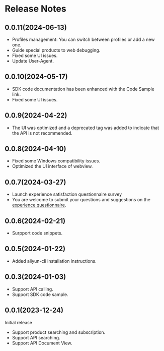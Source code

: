 # Release Notes

## 0.0.11(2024-06-13)

- Profiles management: You can switch between profiles or add a new one.
- Guide special products to web debugging.
- Fixed some UI issues.
- Update User-Agent.

## 0.0.10(2024-05-17)

- SDK code documentation has been enhanced with the Code Sample link.
- Fixed some UI issues.

## 0.0.9(2024-04-22)

- The UI was optimized and a deprecated tag was added to indicate that the API is not recommended.

## 0.0.8(2024-04-10)

- Fixed some Windows compatibility issues.
- Optimized the UI interface of webview.

## 0.0.7(2024-03-27)

- Launch experience satisfaction questionnaire survey
- You are welcome to submit your questions and suggestions on the [experience questionnaire](https://g.alicdn.com/aes/tracker-survey-preview/0.0.13/survey.html?pid=fePxMy&id=3486).

## 0.0.6(2024-02-21)

- Surpport code snippets.

## 0.0.5(2024-01-22)

- Added aliyun-cli installation instructions.

## 0.0.3(2024-01-03)

- Support API calling.
- Support SDK code sample.

## 0.0.1(2023-12-24)

Initial release

- Support product searching and subscription.
- Support API searching.
- Support API Document View.
